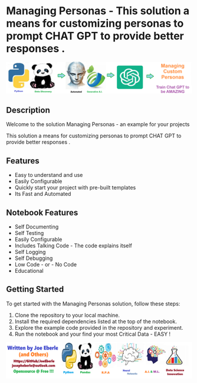# Managing Personas - This solution a means for customizing personas to prompt CHAT GPT to provide better responses .

![Code Logo](code.png)

## Description

Welcome to the solution Managing Personas - an example for your projects

This solution a means for customizing personas to prompt CHAT GPT to provide better responses .

## Features
- Easy to understand and use  
- Easily Configurable 
- Quickly start your project with pre-built templates
- Its Fast and Automated

## Notebook Features
- Self Documenting 
- Self Testing 
- Easily Configurable
- Includes Talking Code - The code explains itself
- Self Logging 
- Self Debugging 
- Low Code - or - No Code
- Educational 

## Getting Started
To get started with the Managing Personas solution, follow these steps:
1. Clone the repository to your local machine.
2. Install the required dependencies listed at the top of the notebook.
3. Explore the example code provided in the repository and experiment.
4. Run the notebook and your find your most Critical Data - EASY !

![Code Logo](developer.png)
